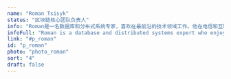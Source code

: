 ```yaml
---
name: "Roman Tsisyk"
status: "区块链核心团队负责人"
info: "Roman是一名数据库和分布式系统专家，喜欢在最前沿的技术领域工作。他在电信和互联网行业的15年职业生涯中，在软件工程以及团队和产品管理技能方面积累了丰富的专业知识。"
infoFull: "Roman is a database and distributed systems expert who enjoys working on the cutting edge of technology. Over his fifteen-years career in Telecom and Internet industries, he gained broad expertise in software engineering as well as team and product management skills. Roman was a Team Lead and Core Developer of Tarantool, an open-source database and application server. He designed and implemented numerous technologies to store mission-critical data in a highly-available and fault-tolerant manner. During his career at Mail.Ru Group, one of the largest Internet companies in Europe, Roman used his deep expertise in data processing and distributed systems to create and launch Russian’s first Database-as-a-Service and BigData-as-a-Service products for the public cloud."
link: "#p_roman"
id: "p_roman"
photo: "photo_roman"
sort: "4"
draft: false
--- 
```

